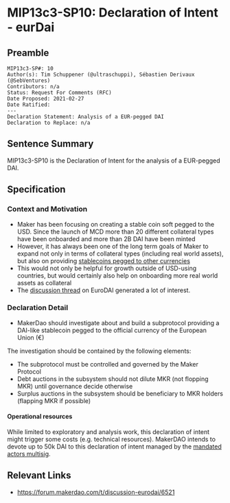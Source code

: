 # MIP13c3-SP10: Declaration of Intent - eurDai

## Preamble

```
MIP13c3-SP#: 10
Author(s): Tim Schuppener (@ultraschuppi), Sébastien Derivaux (@SebVentures)
Contributors: n/a
Status: Request For Comments (RFC)
Date Proposed: 2021-02-27
Date Ratified:
---
Declaration Statement: Analysis of a EUR-pegged DAI
Declaration to Replace: n/a
```

## Sentence Summary
MIP13c3-SP10 is the Declaration of Intent for the analysis of a EUR-pegged DAI.

## Specification

### Context and Motivation

* Maker has been focusing on creating a stable coin soft pegged to the USD. Since the launch of MCD more than 20 different collateral types have been onboarded and more than 2B DAI have been minted
* However, it has always been one of the long term goals of Maker to expand not only in terms of collateral types (including real world assets), but also on providing [stablecoins pegged to other currencies](https://forum.makerdao.com/t/puritydai-a-potential-solution-to-the-real-world-collateral-controversy/526)
* This would not only be helpful for growth outside of USD-using countries, but would certainly also help on onboarding more real world assets as collateral
* The [discussion thread](https://forum.makerdao.com/t/discussion-eurodai/6521) on EuroDAI generated a lot of interest.

### Declaration Detail

* MakerDao should investigate about and build a subprotocol providing a DAI-like stablecoin pegged to the official currency of the European Union (€)

The investigation should be contained by the following elements:

* The subprotocol must be controlled and governed by the Maker Protocol
* Debt auctions in the subsystem should not dilute MKR (not flopping MKR) until governance decide otherwise
* Surplus auctions in the subsystem should be beneficiary to MKR holders (flapping MKR if possible)

#### Operational resources

While limited to exploratory and analysis work, this declaration of intent might trigger some costs (e.g. technical resources). MakerDAO intends to devote up to 50k DAI to this declaration of intent managed by the [mandated actors multisig](https://forum.makerdao.com/t/signal-request-interim-dao-operating-budget/5924).

## Relevant Links

* https://forum.makerdao.com/t/discussion-eurodai/6521
